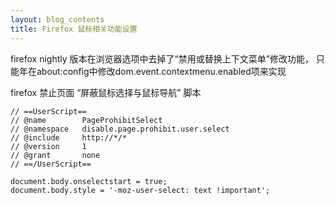 ```yaml
---
layout: blog_contents
title: Firefox 鼠标相关功能设置
---
```


firefox nightly 版本在浏览器选项中去掉了“禁用或替换上下文菜单”修改功能，
只能年在about:config中修改dom.event.contextmenu.enabled项来实现

firefox 禁止页面 “屏蔽鼠标选择与鼠标导航” 脚本

    // ==UserScript==
    // @name        PageProhibitSelect
    // @namespace   disable.page.prohibit.user.select
    // @include     http://*/*
    // @version     1
    // @grant       none
    // ==/UserScript==

    document.body.onselectstart = true;
    document.body.style = '-moz-user-select: text !important';

